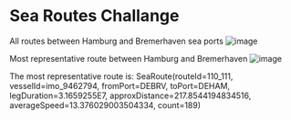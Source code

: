 ﻿# Sea Routes Challange


All routes between Hamburg and Bremerhaven sea ports
![image](https://user-images.githubusercontent.com/26466805/168637846-e8ec2fa4-381d-418c-8e15-897ed40074e0.png)



Most representative route between Hamburg and Bremerhaven
![image](https://user-images.githubusercontent.com/26466805/168637595-79ebc603-ec65-4183-b9ce-f0965a0dc7d4.png)

The most representative route is: 
SeaRoute(routeId=110_111, vesselId=imo_9462794, fromPort=DEBRV, toPort=DEHAM, legDuration=3.1659255E7, approxDistance=217.8544194834516, averageSpeed=13.376029003504334, count=189)
